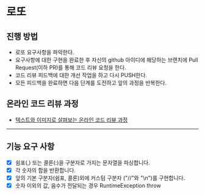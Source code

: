# 로또

## 진행 방법

* 로또 요구사항을 파악한다.
* 요구사항에 대한 구현을 완료한 후 자신의 github 아이디에 해당하는 브랜치에 Pull Request(이하 PR)를 통해 코드 리뷰 요청을 한다.
* 코드 리뷰 피드백에 대한 개선 작업을 하고 다시 PUSH한다.
* 모든 피드백을 완료하면 다음 단계를 도전하고 앞의 과정을 반복한다.

## 온라인 코드 리뷰 과정

* [텍스트와 이미지로 살펴보는 온라인 코드 리뷰 과정](https://github.com/next-step/nextstep-docs/tree/master/codereview)

---

## 기능 요구 사항

- [x] 쉼표(,) 또는 콜론(:)을 구분자로 가지는 문자열을 파싱합니다.
- [x] 각 숫자의 합을 반환합니다.
- [x] 앞의 기본 구분자(쉼표, 콜론)외에 커스텀 구분자 ("//"와 "\n")를 구현합니다.
- [x] 숫자 이외의 값, 음수가 전달되는 경우 RuntimeException throw
